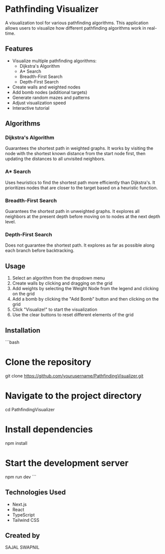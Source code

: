 # Pathfinding Visualizer

A visualization tool for various pathfinding algorithms. This application allows users to visualize how different pathfinding algorithms work in real-time.

## Features

- Visualize multiple pathfinding algorithms:
  - Dijkstra's Algorithm
  - A* Search
  - Breadth-First Search
  - Depth-First Search
- Create walls and weighted nodes
- Add bomb nodes (additional targets)
- Generate random mazes and patterns
- Adjust visualization speed
- Interactive tutorial

## Algorithms

### Dijkstra's Algorithm
Guarantees the shortest path in weighted graphs. It works by visiting the node with the shortest known distance from the start node first, then updating the distances to all unvisited neighbors.

### A* Search
Uses heuristics to find the shortest path more efficiently than Dijkstra's. It prioritizes nodes that are closer to the target based on a heuristic function.

### Breadth-First Search
Guarantees the shortest path in unweighted graphs. It explores all neighbors at the present depth before moving on to nodes at the next depth level.

### Depth-First Search
Does not guarantee the shortest path. It explores as far as possible along each branch before backtracking.

## Usage

1. Select an algorithm from the dropdown menu
2. Create walls by clicking and dragging on the grid
3. Add weights by selecting the Weight Node from the legend and clicking on the grid
4. Add a bomb by clicking the "Add Bomb" button and then clicking on the grid
5. Click "Visualize!" to start the visualization
6. Use the clear buttons to reset different elements of the grid

## Installation

\`\`\`bash
# Clone the repository
git clone https://github.com/yourusername/PathfindingVisualizer.git

# Navigate to the project directory
cd PathfindingVisualizer

# Install dependencies
npm install

# Start the development server
npm run dev
\`\`\`

## Technologies Used

- Next.js
- React
- TypeScript
- Tailwind CSS

## Created by
SAJAL SWAPNIL
